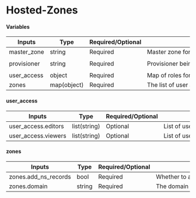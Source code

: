 # Hosted-Zones

#### Variables
| Inputs         | Type          | Required/Optional | <div style="width:400px">Description</div>                                                | Default |
|----------------|---------------|-------------------|------------------------------------------------------------------------------------------------|---------|
| master_zone    | string        | Required          | Master zone for NS record to be added                                                           | `""`    |
| provisioner    | string        | Required          | Provisioner being used to setup Infra                                                          | `zop-dev` |
| user_access    | object        | Required          | Map of roles for domain                                                                       | `{}`    |
| zones          | map(object)   | Required          | The list of user access for the account setup                                                  |         |

#### user_access
| Inputs                | Type          | Required/Optional | <div style="width:400px">Description</div> | Default |
|-----------------------|---------------|-------------------|--------------------------------------------|---------|
| user_access.editors   | list(string)  | Optional          | List of users or groups with editor access.                  |         |
| user_access.viewers   | list(string)  | Optional          | List of users or groups with viewer access.                  |         |

#### zones

| Inputs               | Type   | Required/Optional | <div style="width:400px">Description</div> | Default |
|----------------------|--------|-------------------|--------------------------------------------|---------|
| zones.add_ns_records | bool   | Required          | Whether to add NS records to the domain.                     |         |
| zones.domain         | string | Required          | The domain name for the zone configuration.                  |         |
